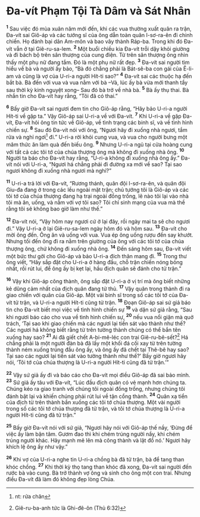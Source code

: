 # Ða-vít Phạm Tội Tà Dâm và Sát Nhân
<sup><b>1</b></sup> Sau việc đó mùa xuân năm mới đến, khi các vua thường xuất quân ra trận, Ða-vít sai Giô-áp và các tướng sĩ của ông dẫn toàn quân I-sơ-ra-ên đi chinh chiến. Họ đánh bại dân Am-môn và bao vây thành Ráp-ba. Trong khi đó Ða-vít vẫn ở tại Giê-ru-sa-lem. <sup><b>2</b></sup> Một buổi chiều kia Ða-vít trỗi dậy khỏi giường và đi bách bộ trên sân thượng của cung điện. Từ trên sân thượng ông nhìn thấy một phụ nữ đang tắm. Ðó là một phụ nữ rất đẹp. <sup><b>3</b></sup> Ða-vít sai người tìm hiểu về bà và người ấy bảo, “Bà đó chẳng phải là Bát-sê-ba con gái của Ê-li-am và cũng là vợ của U-ri-a người Hít-ti sao?” <sup><b>4</b></sup> Ða-vít sai các thuộc hạ đến bắt bà. Bà đến với vua và vua nằm với bà –Vả, lúc ấy bà vừa mới thanh tẩy sau thời kỳ kinh nguyệt xong– Sau đó bà trở về nhà bà. <sup><b>5</b></sup> Bà ấy thụ thai. Bà nhắn tin cho Ða-vít hay rằng, “Tôi đã có thai.”

<sup><b>6</b></sup> Bấy giờ Ða-vít sai ngươi đem tin cho Giô-áp rằng, “Hãy bảo U-ri-a người Hít-ti về gặp ta.” Vậy Giô-áp sai U-ri-a về với Ða-vít. <sup><b>7</b></sup> Khi U-ri-a về gặp Ða-vít, Ða-vít hỏi ông tin tức về Giô-áp, về tình trạng các binh sĩ, và về tình hình chiến sự. <sup><b>8</b></sup> Sau đó Ða-vít nói với ông, “Ngươi hãy đi xuống nhà ngươi, tắm rửa và nghỉ ngơi[^1-ff5775f8-5096-426d-9fa4-25395eef03f3] đi.” U-ri-a rời khỏi cung vua, và vua cho người bưng một mâm thức ăn làm quà đến biếu ông. <sup><b>9</b></sup> Nhưng U-ri-a ngủ tại cửa hoàng cung với tất cả các tôi tớ của chúa thượng ông mà không đi xuống nhà ông. <sup><b>10</b></sup> Người ta báo cho Ða-vít hay rằng, “U-ri-a không đi xuống nhà ông ấy.” Ða-vít nói với U-ri-a, “Ngươi há chẳng phải đi đường xa mới về sao? Tại sao ngươi không đi xuống nhà ngươi mà nghỉ?”

<sup><b>11</b></sup> U-ri-a trả lời với Ða-vít, “Rương thánh, quân đội I-sơ-ra-ên, và quân đội Giu-đa đang ở trong các lều ngoài mặt trận; chủ tướng tôi là Giô-áp và các tôi tớ của chúa thượng đang hạ trại ngoài đồng trống, lẽ nào tôi lại vào nhà tôi mà ăn, uống, và nằm với vợ tôi sao? Tôi chỉ sinh mạng của vua mà thề rằng tôi sẽ không bao giờ làm như thế.”

<sup><b>12</b></sup> Ða-vít nói, “Vậy hôm nay ngươi cứ ở lại đây, rồi ngày mai ta sẽ cho ngươi đi.” Vậy U-ri-a ở lại Giê-ru-sa-lem ngày hôm đó và hôm sau. <sup><b>13</b></sup> Ða-vít cho mời ông đến. Ông ăn và uống với vua. Vua ép ông uống rượu đến say khướt. Nhưng tối đến ông đi ra nằm trên giường của ông với các tôi tớ của chúa thượng ông, chứ không đi xuống nhà ông. <sup><b>14</b></sup> Ðến sáng hôm sau, Ða-vít viết một bức thư gởi cho Giô-áp và bảo U-ri-a đích thân mang đi. <sup><b>15</b></sup> Trong thư ông viết, “Hãy sắp đặt cho U-ri-a ở hàng đầu, chỗ trận chiến nóng bỏng nhất, rồi rút lui, để ông ấy bị kẹt lại, hầu địch quân sẽ đánh cho tử trận.”

<sup><b>16</b></sup> Vậy khi Giô-áp công thành, ông sắp đặt U-ri-a ở vị trí mà ông biết những kẻ dũng cảm nhất của địch quân đang tử thủ. <sup><b>17</b></sup> Vậy quân trong thành đi ra giao chiến với quân của Giô-áp. Một vài binh sĩ trong số các tôi tớ của Ða-vít tử trận, và U-ri-a người Hít-ti cũng tử trận. <sup><b>18</b></sup> Ðoạn Giô-áp sai sứ giả báo tin cho Ða-vít biết mọi việc về tình hình chiến sự <sup><b>19</b></sup> và dặn sứ giả rằng, “Sau khi ngươi báo cáo cho vua về tình hình chiến sự, <sup><b>20</b></sup> nếu vua nổi giận mà quở trách, ‘Tại sao khi giao chiến mà các ngươi lại tiến sát vào thành như thế? Các ngươi há không biết rằng từ trên tường thành chúng có thể bắn tên xuống hay sao? <sup><b>21</b></sup> Ai đã giết chết A-bi-mê-léc con trai Giê-ru-bê-sết?[^2-ff5775f8-5096-426d-9fa4-25395eef03f3] Há chẳng phải là một người đàn bà đã lấy một khối đá cối xay từ trên tường thành ném xuống trúng đầu ông ấy, và ông ấy đã chết tại Thê-bê hay sao? Tại sao các ngươi lại tiến sát vào tường thành như thế?’ Bấy giờ ngươi hãy nói, ‘Tôi tớ của chúa thượng là U-ri-a người Hít-ti cũng đã tử trận.’”

<sup><b>22</b></sup> Vậy sứ giả ấy đi và báo cáo cho Ða-vít mọi điều Giô-áp đã sai bảo mình. <sup><b>23</b></sup> Sứ giả ấy tâu với Ða-vít, “Lúc đầu địch quân có vẻ mạnh hơn chúng ta. Chúng kéo ra giao tranh với chúng tôi ngoài đồng trống, nhưng chúng tôi đánh bật lại và khiến chúng phải rút lui về tận cổng thành. <sup><b>24</b></sup> Quân xạ tiển của địch từ trên thành bắn xuống các tôi tớ chúa thượng. Một vài người trong số các tôi tớ chúa thượng đã tử trận, và tôi tớ chúa thượng là U-ri-a người Hít-ti cũng đã tử trận.”

<sup><b>25</b></sup> Bấy giờ Ða-vít nói với sứ giả, “Ngươi hãy nói với Giô-áp thế nầy, ‘Ðừng để việc ấy làm bận tâm. Gươm đao thì khi chém trúng người nầy, khi chém trúng người khác. Hãy mạnh mẽ lên mà công thành và lật đổ nó.’ Ngươi hãy khích lệ ông ấy như vậy.”

<sup><b>26</b></sup> Khi vợ của U-ri-a nghe tin U-ri-a chồng bà đã tử trận, bà để tang than khóc chồng. <sup><b>27</b></sup> Khi thời kỳ thọ tang than khóc đã xong, Ða-vít sai người đến rước bà vào cung. Bà trở thành vợ ông và sinh cho ông một con trai. Nhưng điều Ða-vít đã làm đó không đẹp lòng Chúa.

[^1-ff5775f8-5096-426d-9fa4-25395eef03f3]: nt: rửa chân
[^2-ff5775f8-5096-426d-9fa4-25395eef03f3]: Giê-ru-ba-anh tức là Ghi-đê-ôn (Thủ 6:32)